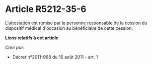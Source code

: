 # Article R5212-35-6

L'attestation est remise par la personne responsable de la cession du dispositif médical d'occasion au bénéficiaire de cette
cession.

**Liens relatifs à cet article**

_Créé par_:

  - Décret n°2011-968 du 16 août 2011 - art. 1

